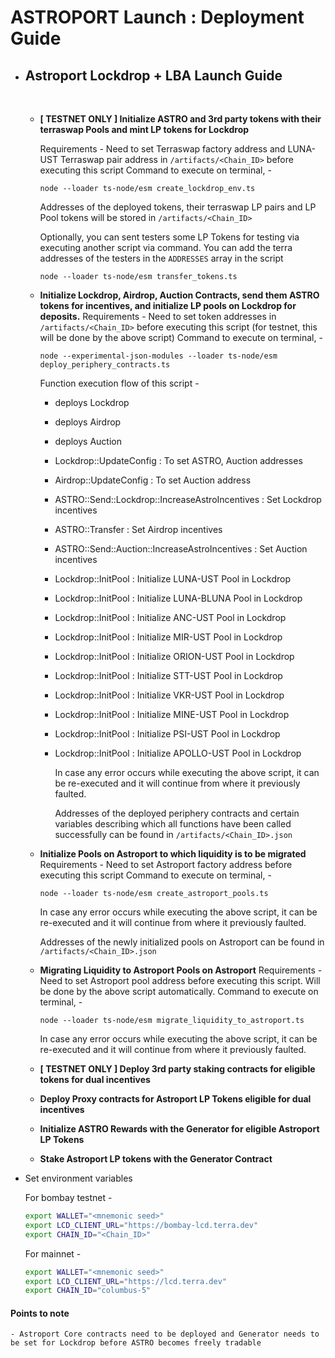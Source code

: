 # ASTROPORT Launch : Deployment Guide

- <h2> Astroport Lockdrop + LBA Launch Guide </h2>
  <br>

  - **[ TESTNET ONLY ] Initialize ASTRO and 3rd party tokens with their terraswap Pools and mint LP tokens for Lockdrop**

    Requirements - Need to set Terraswap factory address and LUNA-UST Terraswap pair address in `/artifacts/<Chain_ID>` before executing this script
    Command to execute on terminal, -

    ```
    node --loader ts-node/esm create_lockdrop_env.ts
    ```

    Addresses of the deployed tokens, their terraswap LP pairs and LP Pool tokens will be stored in `/artifacts/<Chain_ID>`

    Optionally, you can sent testers some LP Tokens for testing via executing another script via command. You can add the terra addresses of the testers in the `ADDRESSES` array in the script

    ```
    node --loader ts-node/esm transfer_tokens.ts
    ```

  - **Initialize Lockdrop, Airdrop, Auction Contracts, send them ASTRO tokens for incentives, and initialize LP pools on Lockdrop for deposits.**
    Requirements - Need to set token addresses in `/artifacts/<Chain_ID>` before executing this script (for testnet, this will be done by the above script)
    Command to execute on terminal, -

    ```
    node --experimental-json-modules --loader ts-node/esm deploy_periphery_contracts.ts
    ```

    Function execution flow of this script -

    - deploys Lockdrop
    - deploys Airdrop
    - deploys Auction
    - Lockdrop::UpdateConfig : To set ASTRO, Auction addresses
    - Airdrop::UpdateConfig : To set Auction address
    - ASTRO::Send::Lockdrop::IncreaseAstroIncentives : Set Lockdrop incentives
    - ASTRO::Transfer : Set Airdrop incentives
    - ASTRO::Send::Auction::IncreaseAstroIncentives : Set Auction incentives
    - Lockdrop::InitPool : Initialize LUNA-UST Pool in Lockdrop
    - Lockdrop::InitPool : Initialize LUNA-BLUNA Pool in Lockdrop
    - Lockdrop::InitPool : Initialize ANC-UST Pool in Lockdrop
    - Lockdrop::InitPool : Initialize MIR-UST Pool in Lockdrop
    - Lockdrop::InitPool : Initialize ORION-UST Pool in Lockdrop
    - Lockdrop::InitPool : Initialize STT-UST Pool in Lockdrop
    - Lockdrop::InitPool : Initialize VKR-UST Pool in Lockdrop
    - Lockdrop::InitPool : Initialize MINE-UST Pool in Lockdrop
    - Lockdrop::InitPool : Initialize PSI-UST Pool in Lockdrop
    - Lockdrop::InitPool : Initialize APOLLO-UST Pool in Lockdrop

      In case any error occurs while executing the above script, it can be re-executed and it will continue from where it previously faulted.

      Addresses of the deployed periphery contracts and certain variables describing which all functions have been called successfully can be found in `/artifacts/<Chain_ID>.json`

  - **Initialize Pools on Astroport to which liquidity is to be migrated**
    Requirements - Need to set Astroport factory address before executing this script
    Command to execute on terminal, -

    ```
    node --loader ts-node/esm create_astroport_pools.ts
    ```

    In case any error occurs while executing the above script, it can be re-executed and it will continue from where it previously faulted.

    Addresses of the newly initialized pools on Astroport can be found in `/artifacts/<Chain_ID>.json`

  - **Migrating Liquidity to Astroport Pools on Astroport**
    Requirements - Need to set Astroport pool address before executing this script. Will be done by the above script automatically.
    Command to execute on terminal, -

    ```
    node --loader ts-node/esm migrate_liquidity_to_astroport.ts
    ```

    In case any error occurs while executing the above script, it can be re-executed and it will continue from where it previously faulted.
    <br>

  - **[ TESTNET ONLY ] Deploy 3rd party staking contracts for eligible tokens for dual incentives**
    <br>

  - **Deploy Proxy contracts for Astroport LP Tokens eligible for dual incentives**
    <br>

  - **Initialize ASTRO Rewards with the Generator for eligible Astroport LP Tokens**
    <br>

  - **Stake Astroport LP tokens with the Generator Contract**
    <br>

- Set environment variables

  For bombay testnet -

  ```bash
  export WALLET="<mnemonic seed>"
  export LCD_CLIENT_URL="https://bombay-lcd.terra.dev"
  export CHAIN_ID="<Chain_ID>"
  ```

  For mainnet -

  ```bash
  export WALLET="<mnemonic seed>"
  export LCD_CLIENT_URL="https://lcd.terra.dev"
  export CHAIN_ID="columbus-5"
  ```

#### Points to note

    - Astroport Core contracts need to be deployed and Generator needs to be set for Lockdrop before ASTRO becomes freely tradable
